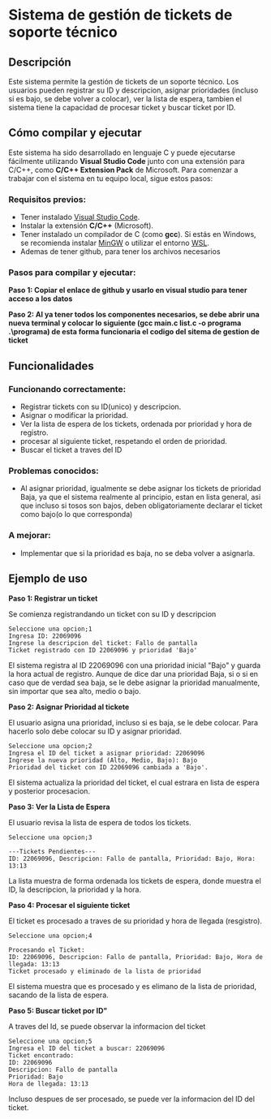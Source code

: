 # Sistema de gestión de tickets de soporte técnico

## Descripción

Este sistema permite la gestión de tickets de un soporte técnico. Los usuarios pueden registrar su ID y descripcion, asignar prioridades (incluso si es bajo, se debe volver a colocar), ver la lista de espera, tambien el sistema tiene la capacidad de procesar ticket y buscar ticket por ID.

## Cómo compilar y ejecutar

Este sistema ha sido desarrollado en lenguaje C y puede ejecutarse fácilmente utilizando **Visual Studio Code** junto con una extensión para C/C++, como **C/C++ Extension Pack** de Microsoft. Para comenzar a trabajar con el sistema en tu equipo local, sigue estos pasos:

### Requisitos previos:

- Tener instalado [Visual Studio Code](https://code.visualstudio.com/).
- Instalar la extensión **C/C++** (Microsoft).
- Tener instalado un compilador de C (como **gcc**). Si estás en Windows, se recomienda instalar [MinGW](https://www.mingw-w64.org/) o utilizar el entorno [WSL](https://learn.microsoft.com/en-us/windows/wsl/).
- Ademas de tener github, para tener los archivos necesarios

### Pasos para compilar y ejecutar:
**Paso 1: Copiar el enlace de github y usarlo en visual studio para tener acceso a los datos**

**Paso 2: Al ya tener todos los componentes necesarios, se debe abrir una nueva terminal y colocar lo siguiente (gcc main.c list.c -o programa
.\programa) de esta forma funcionaria el codigo del sitema de gestion de ticket**

## Funcionalidades ##
### Funcionando correctamente:

- Registrar tickets con su ID(unico) y descripcion.
- Asignar o modificar la prioridad.
- Ver la lista de espera de los tickets, ordenada por prioridad y hora de registro.
- procesar al siguiente ticket, respetando el orden de prioridad.
- Buscar el ticket a traves del ID

### Problemas conocidos:

- Al asignar prioridad, igualmente se debe asignar los tickets de prioridad Baja, ya que el sistema realmente al principio, estan en lista general, asi que incluso si tosos son bajos, deben obligatoriamente declarar el ticket como bajo(o lo que corresponda)

### A mejorar:

- Implementar que si la prioridad es baja, no se deba volver a asignarla.

## Ejemplo de uso

**Paso 1: Registrar un ticket**

Se comienza registrandando un ticket con su ID y descripcion

```
Seleccione una opcion;1
Ingresa ID: 22069096
Ingrese la descripcion del ticket: Fallo de pantalla
Ticket registrado con ID 22069096 y prioridad 'Bajo'
```

El sistema registra al ID 22069096 con una prioridad inicial "Bajo" y guarda la hora actual de registro. Aunque de dice dar una prioridad Baja, si o si en caso que de verdad sea baja, se le debe asignar la prioridad manualmente, sin importar que sea alto, medio o bajo.

**Paso 2: Asignar Prioridad al tickete**

El usuario asigna una prioridad, incluso si es baja, se le debe colocar. Para hacerlo solo debe colocar su ID y asignar prioridad.

```
Seleccione una opcion;2
Ingresa el ID del ticket a asignar prioridad: 22069096
Ingrese la nueva prioridad (Alto, Medio, Bajo): Bajo    
Prioridad del ticket con ID 22069096 cambiada a 'Bajo'.
```

El sistema actualiza la prioridad del ticket, el cual estrara en lista de espera y posterior procesacion.

**Paso 3: Ver la Lista de Espera**

El usuario revisa la lista de espera de todos los tickets.

```
Seleccione una opcion;3

---Tickets Pendientes---
ID: 22069096, Descripcion: Fallo de pantalla, Prioridad: Bajo, Hora: 13:13
```

La lista muestra de forma ordenada los tickets de espera, donde muestra el ID, la descripcion, la prioridad y la hora.

**Paso 4: Procesar el siguiente ticket**

El ticket es procesado a traves de su prioridad y hora de llegada (resgistro).
```
Seleccione una opcion;4

Procesando el Ticket:
ID: 22069096, Descripcion: Fallo de pantalla, Prioridad: Bajo, Hora de llegada: 13:13
Ticket procesado y eliminado de la lista de prioridad
```

El sistema muestra que es procesado y es elimano de la lista de prioridad, sacando de la lista de espera.

**Paso 5: Buscar ticket por ID"**

A traves del Id, se puede observar la informacion del ticket
```
Seleccione una opcion;5
Ingresa el ID del ticket a buscar: 22069096
Ticket encontrado:
ID: 22069096
Descripcion: Fallo de pantalla
Prioridad: Bajo
Hora de llegada: 13:13
```
Incluso despues de ser procesado, se puede ver la informacion del ID del ticket.